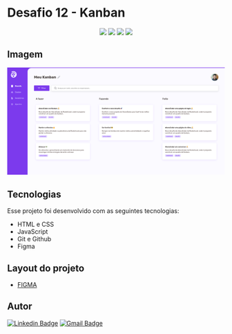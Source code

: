 # Desafio 12 - Kanban

<p align="center">
  <img src="https://img.shields.io/github/last-commit/jfmacedo91/boracodar/main?color=%237C3AED" />
  <img src="https://img.shields.io/github/languages/count/jfmacedo91/boracodar?color=%237C3AED" />
  <img src="https://img.shields.io/github/languages/top/jfmacedo91/boracodar?color=%237C3AED" />
  <img src="https://img.shields.io/github/languages/code-size/jfmacedo91/boracodar?color=%237C3AED" />
</p>

## Imagem

![image](./.github/screenshot.png)

## Tecnologias

Esse projeto foi desenvolvido com as seguintes tecnologias:

- HTML e CSS
- JavaScript
- Git e Github
- Figma

## Layout do projeto

 - [FIGMA](https://www.figma.com/community/file/1220368226816658013)

## Autor

[![Linkedin Badge](https://img.shields.io/badge/-Jean%20Fernandes%20de%20Macedo-0077B5?&logo=Linkedin&link=https://www.linkedin.com/in/jean-fernandes-de-macedo-b843a3194/)](https://www.linkedin.com/in/jfmacedo91/)
[![Gmail Badge](https://img.shields.io/badge/-jfmacedo91@gmail.com-c14438?&logo=Gmail&logoColor=white&link=mailto:jfmacedo91@gmail.com)](mailto:jfmacedo91@gmail.com)